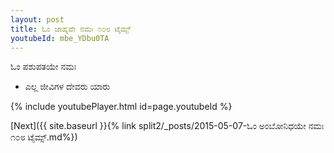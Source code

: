 ```yaml
---
layout: post
title: ಓಂ ಜಾಹ್ನವೇ ನಮಃ ೧೦೮ ಟೈಮ್ಸ್
youtubeId: mbe_YDbu0TA
---
```

 
 
 ಓಂ ಪಶುಪತಯೇ ನಮಃ  
 
 -  ಎಲ್ಲ ಜೀವಿಗಳ ದೇವರು ಯಾರು 
 
  
 
  
 
 
 
 
 
 


{% include youtubePlayer.html id=page.youtubeId %}
 
[Next]({{ site.baseurl }}{% link  split2/_posts/2015-05-07-ಓಂ ಅಂಬೋನಿಧಯೇ ನಮಃ ೧೦೮ ಟೈಮ್ಸ್.md%})
 
